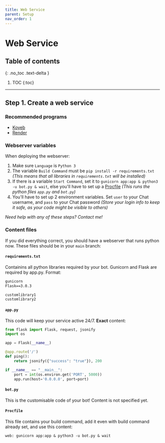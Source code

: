 ```yaml
---
title: Web Service
parent: Setup
nav_order: 1
---
```


# Web Service

## Table of contents
{: .no_toc .text-delta }

1. TOC
{:toc}

---

## Step 1. Create a web service

### Recommended programs
- [Koyeb](https://koyeb.com)
- [Render](https://render.com)

### Webserver variables
When deploying the webserver:
1. Make sure `Language` is `Python 3`
2. The variable `Build Command` must be `pip install -r requirements.txt`
  *(This means that all libraries in `requirements.txt` will be installed)*
4. If there is a variable `Start Command`, set it to `gunicorn app:app & python3 -u bot.py & wait`, else you'll have to set up a [Procfile](#Content%20files)
  *(This runs the python files `app.py` and `bot.py`)*
5. You'll have to set up 2 environment variables. Set `user` to your Chat username, and `pass` to your Chat password
  *(Store your login info to keep it safe, as your code might be visible to others)*

*Need help with any of these steps? Contact me!*

### Content files
If you did everything correct, you should have a webserver that runs python now.
These files should be in your `main` branch:
#### `requirements.txt`
Containins all python libraries required by your bot. Gunicorn and Flask are required by app.py. Format:
```txt
gunicorn
Flask==3.0.3

customlibrary1
customlibrary2
```
#### `app.py`
This code will keep your service active 24/7. **Exact** content:
```py
from flask import Flask, request, jsonify
import os

app = Flask(__name__)

@app.route('/')
def ping():
    return jsonify({"success": "true"}), 200

if __name__ == "__main__":
    port = int(os.environ.get('PORT', 5000))
    app.run(host='0.0.0.0', port=port)
```
#### `bot.py`
This is the customisable code of your bot! Content is not specified yet.
#### `Procfile`
This file contains your build command, add it even with build command already set, and use this content:
```Procfile
web: gunicorn app:app & python3 -u bot.py & wait
```
